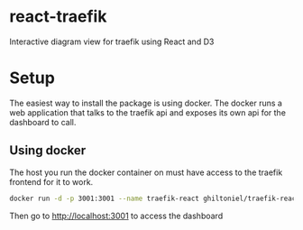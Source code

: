 # react-traefik

Interactive diagram view for traefik using React and D3

# Setup
The easiest way to install the package is using docker. The docker runs a web application that talks to the traefik api and exposes its own api for the dashboard to call.

## Using docker
The host you run the docker container on must have access to the traefik frontend for it to work.
```sh
docker run -d -p 3001:3001 --name traefik-react ghiltoniel/traefik-react
```

Then go to [http://localhost:3001](http://localhost:3001) to access the dashboard

